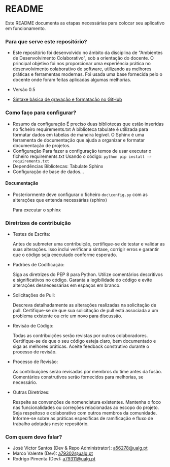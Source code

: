 # README

Este README documenta as etapas necessárias para colocar seu aplicativo em funcionamento.

### Para que serve este repositório?

* Este repositório foi desenvolvido no âmbito da disciplina de "Ambientes de Desenvolvimento Colaborativo", sob a orientação do docente. O principal objetivo foi nos proporcionar uma experiência prática no desenvolvimento colaborativo de software, utilizando as melhores práticas e ferramentas modernas.
Foi usada uma base fornecida pelo o docente onde foram feitas aplicadas algumas melhorias.

* Versão 0.5
* [Sintaxe básica de gravação e formatação no GitHub](https://docs.github.com/pt/get-started/writing-on-github/getting-started-with-writing-and-formatting-on-github/basic-writing-and-formatting-syntax)

### Como faço para configurar?

* Resumo da configuração
    É preciso duas bibliotecas que estão inseridas no ficheiro requirements.txt
    A biblioteca tabulate é utilizada para formatar dados em tabelas de maneira legível. 
    O Sphinx é uma ferramenta de documentação que ajuda a organizar e formatar documentação de projetos.
* Configuração
    Para fazer a configuração temos de usar executar o ficheiro requirements.txt
        Usando o código:
        ```python
        pip install -r requirements.txt
        ```
* Dependências
    Bibliotecas:
    Tabulate
    Sphinx
* Configuração de base de dados...

#### Documentação

* Posteriormente deve configurar o ficheiro `doc\config.py` com as alterações que entenda necessárias (sphinx)

    Para executar o sphinx

### Diretrizes de contribuição


* Testes de Escrita:

    Antes de submeter uma contribuição, certifique-se de testar e validar as suas alterações. Isso inclui verificar a sintaxe, corrigir erros e garantir que o código seja executado conforme esperado.

* Padrões de Codificação:

    Siga as diretrizes do PEP 8 para Python.
    Utilize comentários descritivos e significativos no código.
    Garanta a legibilidade do código e evite alterações desnecessárias em espaços em branco.

* Solicitações de Pull:

    Descreva detalhadamente as alterações realizadas na solicitação de pull.
    Certifique-se de que sua solicitação de pull está associada a um problema existente ou crie um novo para discussão.

* Revisão de Código:

    Todas as contribuições serão revistas por outros colaboradores. Certifique-se de que o seu código esteja claro, bem documentado e siga as melhores práticas. Aceite feedback construtivo durante o processo de revisão.

* Processo de Revisão:

    As contribuições serão revisadas por membros do time antes da fusão.
    Comentários construtivos serão fornecidos para melhorias, se necessário.

* Outras Diretrizes:

    Respeite as convenções de nomenclatura existentes.
    Mantenha o foco nas funcionalidades ou correções relacionadas ao escopo do projeto.
    Seja respeitoso e colaborativo com outros membros da comunidade.
    Informe-se sobre as práticas específicas de ramificação e fluxo de trabalho adotadas neste repositório.

### Com quem devo falar?

* José Victor Santos (Dev & Repo Administrator): <a56278@ualg.pt>
* Marco Valente (Dev): <a79302@ualg.pt>
* Rodrigo Pimenta (Dev): <a79311@ualg.pt>
